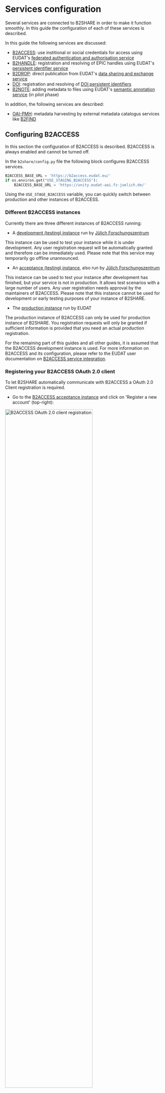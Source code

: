 # Services configuration
Several services are connected to B2SHARE in order to make it function smoothly. In this guide the configuration of each of these services is described.

In this guide the following services are discussed:
- [B2ACCESS](#configuring+b2access): use institional or social credentials for access using EUDAT's [federated authentication and authorisation service](https://b2access.eudat.eu)
- [B2HANDLE](#configuring+b2handle): registration and resolving of EPIC handles using EUDAT's [persistent identifier service](https://www.eudat.eu/services/userdoc/b2handle)
- [B2DROP](#configuring+b2drop): direct publication from EUDAT's [data sharing and exchange service](https://b2drop.eudat.eu)
- [DOI](#configuring+digital+object+identifier+doi+service): registration and resolving of [DOI persistent identifiers](http://www.doi.org)
- [B2NOTE](#configuring+b2note): adding metadata to files using EUDAT's [semantic annotation service](https://b2note.bsc.es) (in pilot phase)

In addition, the following services are described:
- [OAI-PMH](#configuring+oai-pmh): metadata harvesting by external metadata catalogus services like [B2FIND](http://b2find.eudat.eu)

## Configuring B2ACCESS
In this section the configuration of B2ACCESS is described. B2ACCESS is always enabled and cannot be turned off.

In the `b2share/config.py` file the following block configures B2ACCESS services.

```python
B2ACCESS_BASE_URL = 'https://b2access.eudat.eu/'
if os.environ.get("USE_STAGING_B2ACCESS"):
	B2ACCESS_BASE_URL = 'https://unity.eudat-aai.fz-juelich.de/'
```

Using the `USE_STAGE_B2ACCESS` variable, you can quickly switch between production and other instances of B2ACCESS.

### Different B2ACCESS instances
Currently there are three different instances of B2ACCESS running:

- A [development (testing) instance](https://unity.eudat-aai.fz-juelich.de:8443/home/home) run by [Jülich Forschungszentrum](http://www.fz-juelich.de)

This instance can be used to test your instance while it is under development. Any user registration request will be automatically granted and therefore can be immediately used. Please note that this service may temporarily go offline unannounced.

- An [acceptance (testing) instance](https://b2access-integration.fz-juelich.de/home/home), also run by [Jülich Forschungszentrum](http://www.fz-juelich.de)

This instance can be used to test your instance after development has finished, but your service is not in production. It allows test scenarios with a large number of users. Any user registration needs approval by the maintainers of B2ACCESS. Please note that this instance cannot be used for development or early testing purposes of your instance of B2SHARE.

- The [production instance](https://b2access.eudat.eu/home/home) run by EUDAT

The production instance of B2ACCESS can only be used for production instance of B2SHARE. You registration requests will only be granted if sufficient information is provided that you need an actual production registration.

For the remaining part of this guides and all other guides, it is assumed that the B2ACCESS development instance is used. For more information on B2ACCESS and its configuration, please refer to the EUDAT user documentation on [B2ACCESS service integration](https://eudat.eu/services/userdoc/b2access-service-integration).

### Registering your B2ACCESS OAuth 2.0 client
To let B2SHARE automatically communicate with B2ACCESS a OAuth 2.0 Client registration is required.

- Go to the [B2ACCESS acceptance instance](https://unity.eudat-aai.fz-juelich.de:8443/home/home) and click on 'Register a new account' (top-right):

<img width="75%" src="img/B2ACCESS-client-registration.png" alt="B2ACCESS OAuth 2.0 client registration" text="B2ACCESS OAuth 2.0 client registration">

- Click 'OAuth 2.0 Client Registration Form' and fill in a user name, passwords, security question answers and your email address:
 - Carefully remember your username and password, as this will be needed later on (see [below](#set-environment-variables))

<img width="75%" src="img/B2ACCESS-oauth-form.png" alt="B2ACCESS OAuth 2.0 registration form" text="B2ACCESS OAuth 2.0 registration form">

- Take special care for the OAuth client return URL. This needs to be your fully qualified domain name (FQDN) plus the API endpoint for B2ACCESS in the B2SHARE service, e.g.:

```
https://my-domain.com/api/oauth/authorized/b2access/
```

This value can always be changed later by logging in to B2ACCESS again with the newly created credentials.

- Upon successfull registration, you will see the following overview:

<img width="75%" src="img/B2ACCESS-oauth-overview.png" alt="B2ACCESS OAuth 2.0 registration overview" text="B2ACCESS OAuth 2.0 registration overview">

### Registering a new user for B2SHARE
Once you've successfully set up B2ACCESS, you can continue with the registration of a administrative user that will be able to configure B2ACCESS.

Refer to the [User management](09_User_management.md#Registering+a+new+user+for+B2SHARE) guide on how to register a new user in B2ACCESS.

## Configuring B2HANDLE
In this section the configuration of B2HANDLE is described.

Look for the ePIC PID configuration block in the `b2share/config.py` file:

```python
# ePIC PID config
# ===============

CFG_HANDLE_SYSTEM_BASEURL = 'http://hdl.handle.net'
CFG_FAIL_ON_MISSING_PID = False
CFG_FAIL_ON_MISSING_FILE_PID = False

# CFG_EPIC_USERNAME = 0000
# CFG_EPIC_PASSWORD = ''
# CFG_EPIC_BASEURL = 'https://epic4.storage.surfsara.nl/v2_A/handles/'
# CFG_EPIC_PREFIX = 0000

# for manual testing purposes, FAKE_EPIC_PID can be set to True
# in which case a fake epic pid will be generated for records
# FAKE_EPIC_PID = False
```

In general, these values can be left intact, unless you want to use your own prefix. As a prefix is maintained at a specific ePIC instance, you have to configure and uncomment the variables `CFG_EPIC_USERNAME`, `CFG_EPIC_PASSWORD`, `CFG_EPIC_BASEURL` and `CFG_EPIC_PREFIX`.

To use a different resolver for any ePIC PID, set the value for `CFG_HANDLE_SYSTEM_BASEURL`. To display error messages in case a PID is missing for a record or any of its files, set the values for `CFG_FAIL_ON_MISSING_PID` and `CFG_FAIL_ON_MISSING_FILE_PID` to 'True'.

To create fake PIDs during testing, uncomment the `FAKE_EPIC_PID` variable and set its value to 'True'. Make sure to remove this option as soon as you are running your instance in production mode!

## Configuring B2DROP
In this section the configuration of B2DROP is described. By default, B2DROP is enabled in your instance.

In case you want to change the B2DROP functionality to use another instance of B2DROP or your own Webdav enabled file service, edit the `b2share/config.py` and look for the following structure:

```python
B2DROP_SERVER = {
    'host': 'b2drop.eudat.eu',
    'protocol': 'https',
    'path': '/remote.php/webdav/',
}
```

Set the host to the domain of your B2DROP or file service, the protocol to either 'http' or 'https' and the path to the endpoint the Webdav protocol can communicate with.

## Configuring Digital Object Identifier (DOI) service
In this section the enabling and configuration of the Digital Object Identifier (DOI) service is described. With this service new DOIs can be minted, administered and resolved. B2SHARE only supports minting new DOIs through this service and will store the newly created DOIs in the metadata of each record.

Look for the DOI configuration block in the `b2share/config.py` file:

```python
# DOI config
# ==========

AUTOMATICALLY_ASSIGN_DOI = False
DOI_IDENTIFIER_FORMAT = 'b2share.{recid}'
CFG_FAIL_ON_MISSING_DOI = False

PIDSTORE_DATACITE_TESTMODE = False
PIDSTORE_DATACITE_DOI_PREFIX = "XXXX"
PIDSTORE_DATACITE_USERNAME = "XXXX"
PIDSTORE_DATACITE_PASSWORD = "XXXX"
```

To enable DOI minting during creation of new records, set the value for `AUTOMATICALLY_ASSIGN_DOI` to 'True'. The format of the identifier can be set with the `DOI_IDENTIFIER_FORMAT`. The `{recid}` variable will be replaced with the identifier of the record. Always leave `CFG_FAIL_ON_MISSING_DOI` to 'False', to avoid display of exceptions in case the DOI couldn't be created. All errors will be logged to the log file of B2SHARE.

The `PIDSTORE_DATACITE_TESTMODE` variable is currently not used, so can be left as it is. Set the values `PIDSTORE_DATACITE_DOI_PREFIX`, `PIDSTORE_DATACITE_USERNAME` and `PIDSTORE_DATACITE_PASSWORD` to your own values and make sure these values allow to mint new DOIs through the DOI minting service.


## Configuring B2NOTE
In this section the enabling and configuration of B2NOTE is described.

The B2NOTE service extension is only available when a URL is provided that links the B2NOTE service. Enabling the service for B2SHARE can be achieved by setting the value for `B2NOTE_URL` to `https://b2note.bsc.es/devel/interface_main.html` in the `b2share/config.py` configuration file:

```python
B2NOTE_URL = 'https://b2note.bsc.es/devel/interface_main.html'
```

If you have your own instance of B2NOTE running (currently not supported) you can change this URL accordingly.

## Configuring OAI-PMH
In this section the configuration of OAI-PMH for metadata harvesting is described.

```python
OAISERVER_ID_PREFIX = 'oai:b2share.eudat.eu:b2rec/'
```

Replace the value for `OAISERVER_ID_PREFIX` to use the domain of your B2SHARE instance.

